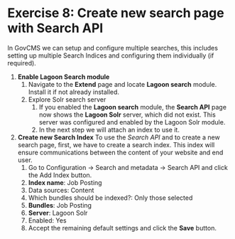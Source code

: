 # Exercise 8: Create new search page with Search API



In GovCMS we can setup and configure multiple searches, this includes setting up multiple Search Indices and configuring them individually \(if required\).

1. **Enable Lagoon Search module**
   1. Navigate to the **Extend** page and locate **Lagoon search** module. Install it if not already installed.
   2. Explore Solr search server
      1. If you enabled the **Lagoon search** module, the **Search API** page now shows the **Lagoon Solr** server, which did not exist. This server was configured and enabled by the Lagoon Solr module.
      2. In the next step we will attach an index to use it.
2. **Create new Search Index**  To use the _Search API_ and to create a new search page, first, we have to create a search index. This index will ensure communications between the content of your website and end user.
   1. Go to Configuration → Search and metadata → Search API and click the Add Index button.
   2. **Index name**: Job Posting
   3. Data sources: Content
   4. Which bundles should be indexed?: Only those selected
   5. **Bundles**: Job Posting
   6. **Server**: Lagoon Solr
   7. Enabled: Yes
   8. Accept the remaining default settings and click the **Save** button.

